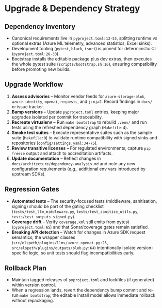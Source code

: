 # Upgrade & Dependency Strategy

## Dependency Inventory
- Canonical requirements live in `pyproject.toml:13-55`, splitting runtime vs optional extras (Azure ML telemetry, advanced statistics, Excel sinks).
- Development tooling (`pytest`, `black`, `isort`) is pinned for deterministic CI (`pyproject.toml:26-33`).
- Bootstrap installs the editable package plus dev extras, then executes the whole pytest suite (`scripts/bootstrap.sh:16`), ensuring compatibility before promoting new builds.

## Upgrade Workflow
1. **Assess advisories** – Monitor vendor feeds for `azure-storage-blob`, `azure-identity`, `openai`, `requests`, and `jinja2`. Record findings in `docs/` or issue tracker.
2. **Bump versions** – Update `pyproject.toml` entries, keeping major upgrades isolated per commit for traceability.
3. **Recreate virtualenv** – Run `make bootstrap` to rebuild `.venv/` and run tests using the refreshed dependency graph (`Makefile:4`).
4. **Smoke test suites** – Execute representative suites such as the sample suite (`Makefile:9`) to validate runtime compatibility with signed sinks and repositories (`config/settings.yaml:34-75`).
5. **Review transitive licenses** – For regulated environments, capture `pip freeze` output and attach to accreditation artifacts.
6. **Update documentation** – Reflect changes in `docs/architecture/dependency-analysis.md` and note any new configuration requirements (e.g., additional env vars introduced by upstream SDKs).

## Regression Gates
- **Automated tests** – The security-focused tests (middleware, sanitisation, signing) should be part of the gating checklist (`tests/test_llm_middleware.py`, `tests/test_sanitize_utils.py`, `tests/test_outputs_signed.py`).
- **Coverage drift** – Verify `coverage.xml` still emits from pytest (`pyproject.toml:65`) and that Sonar/coverage gates remain satisfied.
- **Breaking API detection** – Watch for changes in Azure SDK request semantics; the wrapper classes (`src/elspeth/plugins/llms/azure_openai.py:25`, `src/elspeth/plugins/outputs/blob.py:64`) intentionally isolate version-specific logic, so unit tests should flag incompatibilities early.

## Rollback Plan
- Maintain tagged releases of `pyproject.toml` and lockfiles (if generated) within version control.
- When a regression lands, revert the dependency bump commit and re-run `make bootstrap`; the editable install model allows immediate rollback without repackaging.
